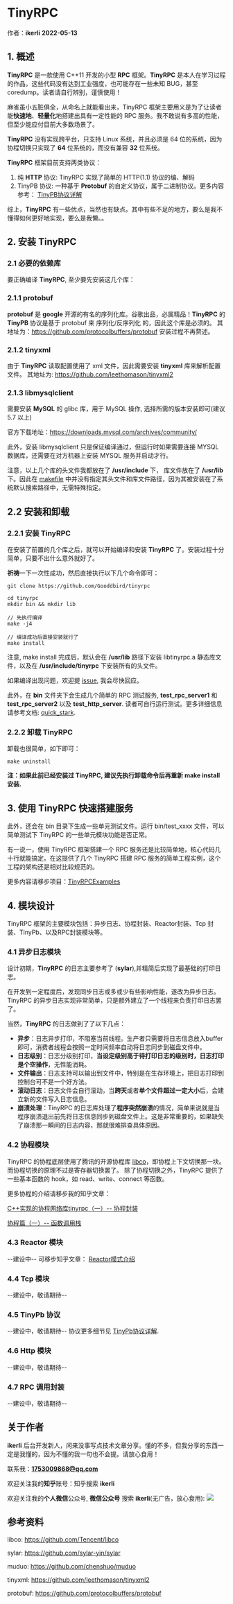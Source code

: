 # TinyRPC
作者：**ikerli**  **2022-05-13**
## 1. 概述
**TinyRPC** 是一款使用 C++11 开发的小型 **RPC** 框架。**TinyRPC** 是本人在学习过程的作品，这些代码没有达到工业强度，也可能存在一些未知 BUG，甚至 coredump。读者请自行辨别，谨慎使用！

麻雀虽小五脏俱全，从命名上就能看出来，TinyRPC 框架主要用义是为了让读者能**快速地**、**轻量化**地搭建出具有一定性能的 RPC 服务。我不敢说有多高的性能，但至少能应付目前大多数场景了。

**TinyRPC** 没有实现跨平台，只支持 Linux 系统，并且必须是 64 位的系统，因为协程切换只实现了 **64** 位系统的，而没有兼容 **32** 位系统。

**TinyRPC** 框架目前支持两类协议：
1. 纯 **HTTP** 协议: TinyRPC 实现了简单的 HTTP(1.1) 协议的编、解码
2. TinyPB 协议: 一种基于 **Protobuf** 的自定义协议，属于二进制协议。更多内容参考： [TinyPB协议详解](./tinypb_protocal.md)

综上，**TinyRPC** 有一些优点，当然也有缺点。其中有些不足的地方，要么是我不懂得如何更好地实现，要么是我懒。。

## 2. 安装 TinyRPC
### 2.1 必要的依赖库
要正确编译 **TinyRPC**, 至少要先安装这几个库：

### 2.1.1 protobuf
**protobuf** 是 **google** 开源的有名的序列化库。谷歌出品，必属精品！**TinyRPC** 的 **TinyPB** 协议是基于 protobuf 来 序列化/反序列化 的，因此这个库是必须的。
其地址为：https://github.com/protocolbuffers/protobuf
安装过程不再赘述。

### 2.1.2 tinyxml
由于 **TinyRPC** 读取配置使用了 xml 文件，因此需要安装 **tinyxml** 库来解析配置文件。
其地址为: https://github.com/leethomason/tinyxml2

### 2.1.3 libmysqlclient
需要安装 **MySQL** 的 glibc 库，用于 MySQL 操作, 选择所需的版本安装即可(建议 5.7 以上)

官方下载地址：https://downloads.mysql.com/archives/community/

此外，安装 libmysqlclient 只是保证编译通过，但运行时如果需要连接 MYSQL 数据库，还需要在对方机器上安装 MYSQL 服务并启动才行。

注意，以上几个库的头文件我都放在了 **/usr/include** 下， 库文件放在了 **/usr/lib** 下。因此在 [makefile](./makefile) 中并没有指定其头文件和库文件路径，因为其被安装在了系统默认搜索路径中，无需特殊指定。


## 2.2 安装和卸载

### 2.2.1 安装 TinyRPC
在安装了前置的几个库之后，就可以开始编译和安装 **TinyRPC** 了。安装过程十分简单，只要不出什么意外就好了。

**祈祷**一下一次性成功，然后直接执行以下几个命令即可：
```
git clone https://github.com/Gooddbird/tinyrpc

cd tinyrpc
mkdir bin && mkdir lib

// 先执行编译
make -j4

// 编译成功后直接安装就行了
make install
```

注意, make install 完成后，默认会在 **/usr/lib** 路径下安装 libtinyrpc.a 静态库文件，以及在 **/usr/include/tinyrpc** 下安装所有的头文件。

如果编译出现问题，欢迎提 [issue](https://github.com/Gooddbird/tinyrpc/issues/), 我会尽快回应。

此外，在 **bin** 文件夹下会生成几个简单的 RPC 测试服务, **test_rpc_server1** 和 **test_rpc_server2** 以及 **test_http_server**. 读者可自行运行测试。更多详细信息请参考文档: [quick_stark](./quick_rpc_test.md).

### 2.2.2 卸载 TinyRPC
卸载也很简单，如下即可：
```
make uninstall
```
**注：如果此前已经安装过 TinyRPC, 建议先执行卸载命令后再重新 make install 安装.**


## 3. 使用 TinyRPC 快速搭建服务
此外，还会在 bin 目录下生成一些单元测试文件。运行 bin/test_xxxx 文件，可以简单测试下 TinyRPC 的一些单元模块功能是否正常。

有一说一，使用 TinyRPC 框架搭建一个 RPC 服务还是比较简单地，核心代码几十行就能搞定。在这提供了几个 TinyRPC 搭建 RPC 服务的简单工程实例，这个工程的架构还是相对比较规范的。

更多内容请移步项目：[TinyRPCExamples](https://github.com/Gooddbird/TinyRPCExamples)

## 4. 模块设计
TinyRPC 框架的主要模块包括：异步日志、协程封装、Reactor封装、Tcp 封装、TinyPb、以及RPC封装模块等。

### 4.1 异步日志模块
设计初期，**TinyRPC** 的日志主要参考了 (**sylar**),并精简后实现了最基础的打印日志。

在开发到一定程度后，发现同步日志或多或少有些影响性能，遂改为异步日志。TinyRPC 的异步日志实现非常简单，只是额外建立了一个线程来负责打印日志罢了。

当然，**TinyRPC** 的日志做到了了以下几点：
- **异步**：日志异步打印，不阻塞当前线程。生产者只需要将日志信息放入buffer即可，消费者线程会按照一定时间频率自动将日志同步到磁盘文件中。
- **日志级别**：日志分级别打印，**当设定级别高于待打印日志的级别时，日志打印是个空操作**，无性能消耗。
- **文件输出**：日志支持可以输出到文件中，特别是在生存环境上，把日志打印到控制台可不是一个好方法。
- **滚动日志**：日志文件会自行滚动，当**跨天**或者**单个文件超过一定大小**后，会建立新的文件写入日志信息。
- **崩溃处理**：TinyRPC 的日志库处理了**程序突然崩溃**的情况，简单来说就是当程序崩溃退出前先将日志信息同步到磁盘文件上。这是非常重要的，如果缺失了崩溃那一瞬间的日志内容，那就很难排查具体原因。

### 4.2 协程模块
TinyRPC 的协程底层使用了腾讯的开源协程库 [libco](https://github.com/Tencent/libco)，即协程上下文切换那一块。而协程切换的原理不过是寄存器切换罢了。
除了协程切换之外，TinyRPC 提供了一些基本函数的 hook，如 read、write、connect 等函数。

更多协程的介绍请移步我的知乎文章：

[C++实现的协程网络库tinyrpc（一）-- 协程封装](https://zhuanlan.zhihu.com/p/466349082)

[协程篇（一）-- 函数调用栈](https://zhuanlan.zhihu.com/p/462968883)

### 4.3 Reactor 模块
--建设中--
可移步知乎文章：
[Reactor模式介绍](https://zhuanlan.zhihu.com/p/428693405)

### 4.4 Tcp 模块
--建设中，敬请期待--

### 4.5 TinyPb 协议
--建设中，敬请期待--
协议更多细节见 [TinyPb协议详解](./tinypb_protocal.md).

### 4.6 Http 模块
--建设中，敬请期待--

### 4.7 RPC 调用封装
--建设中，敬请期待--




## 关于作者
**ikerli**
后台开发新人，闲来没事写点技术文章分享。懂的不多，但我分享的东西一定是我懂的，因为不懂的我一句也不会提。请放心食用！

联系我：**1753009868@qq.com**

欢迎关注我的**知乎**账号：知乎搜索 **ikerli**

欢迎关注我的**个人微信**公众号, **微信公众号** 搜索 **ikerli**(无广告，放心食用):
![](./code.jpg)



## 参考资料
libco: https://github.com/Tencent/libco

sylar: https://github.com/sylar-yin/sylar

muduo: https://github.com/chenshuo/muduo

tinyxml: https://github.com/leethomason/tinyxml2

protobuf: https://github.com/protocolbuffers/protobuf


